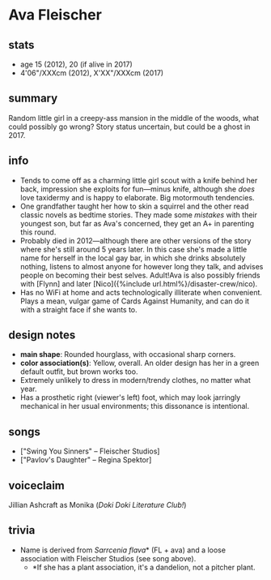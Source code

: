 # Ava Fleischer

## stats
- age 15 (2012), 20 (if alive in 2017)
- 4\'06\"/XXXcm (2012), X\'XX\"/XXXcm (2017)

## summary
Random little girl in a creepy-ass mansion in the middle of the woods, what could possibly go wrong? Story status uncertain, but could be a ghost in 2017.

## info
- Tends to come off as a charming little girl scout with a knife behind her back, impression she exploits for fun—minus knife, although she *does* love taxidermy and is happy to elaborate. Big motormouth tendencies.
- One grandfather taught her how to skin a squirrel and the other read classic novels as bedtime stories. They made some *mistakes* with their youngest son, but far as Ava's concerned, they get an A+ in parenting this round.
- Probably died in 2012—although there are other versions of the story where she's still around 5 years later. In this case she's made a little name for herself in the local gay bar, in which she drinks absolutely nothing, listens to almost anyone for however long they talk, and advises people on becoming their best selves. Adult!Ava is also possibly friends with [Flynn] and later [Nico]({%include url.html%}/disaster-crew/nico).
- Has no WiFi at home and acts technologically illiterate when convenient. Plays a mean, vulgar game of Cards Against Humanity, and can do it with a straight face if she wants to.

## design notes
- <b>main shape</b>: Rounded hourglass, with occasional sharp corners.
- <b>color association(s)</b>: Yellow, overall. An older design has her in a green default outfit, but brown works too.
- Extremely unlikely to dress in modern/trendy clothes, no matter what year.
- Has a prosthetic right (viewer's left) foot, which may look jarringly mechanical in her usual environments; this dissonance is intentional.

## songs
- ["Swing You Sinners" – Fleischer Studios]
- ["Pavlov's Daughter" – Regina Spektor]

## voiceclaim
Jillian Ashcraft as Monika (<i>Doki Doki Literature Club!</i>)

## trivia
- Name is derived from <i>Sarrcenia flava</i>\* (FL + ava) and a loose association with Fleischer Studios (see song above).
	- \*If she has a plant association, it's a dandelion, not a pitcher plant.